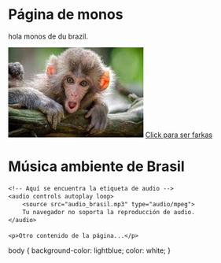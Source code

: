 
<!DOCTYPE html>
<html lang="es">
<head>
    <meta charset="UTF-8">
    <meta name="viewport" content="width=device-width, initial-scale=1.0">
    <title>Título de la página</title>
    <!-- Enlace al archivo CSS -->
    <link rel="stylesheet" href="styles.css">
</head>
<body>
    <h1>Página de monos</h1>
    <p>hola monos de du brazil.</p>
    <img src="hola_macaco.jpg" alt="monos">
    <a href="https://www.youtube.com/watch?v=V99CluoQNLg">Click para ser farkas</a>
</body>
</html>
<html lang="es">
<head>
    <meta charset="UTF-8">
    <meta name="viewport" content="width=device-width, initial-scale=1.0">
    <title>Música de fondo</title>
</head>
<body>
    <h1>Música ambiente de Brasil</h1>

    <!-- Aquí se encuentra la etiqueta de audio -->
    <audio controls autoplay loop>
        <source src="audio_brasil.mp3" type="audio/mpeg">
        Tu navegador no soporta la reproducción de audio.
    </audio>

    <p>Otro contenido de la página...</p>
</body>
</html> 
body {
    background-color: lightblue;
    color: white;
}
